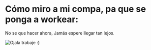 <H1> Cómo miro a mi compa, pa que se ponga a workear:</h1>

<p>No se que hacer ahora, Jamás espere llegar tan lejos.</p>

![Ojala trabaje :)](https://cdn.nd-api.com/avatars/af265372ee640911a6119309f0657bba.jpg?class=avatar400x400)
